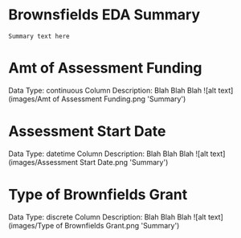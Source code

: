 # Brownsfields EDA Summary
    
    Summary text here
    
# Amt of Assessment Funding
Data Type: continuous
Column Description: Blah Blah Blah
![alt text](images/Amt of Assessment Funding.png 'Summary')
# Assessment Start Date
Data Type: datetime
Column Description: Blah Blah Blah
![alt text](images/Assessment Start Date.png 'Summary')
# Type of Brownfields Grant
Data Type: discrete
Column Description: Blah Blah Blah
![alt text](images/Type of Brownfields Grant.png 'Summary')